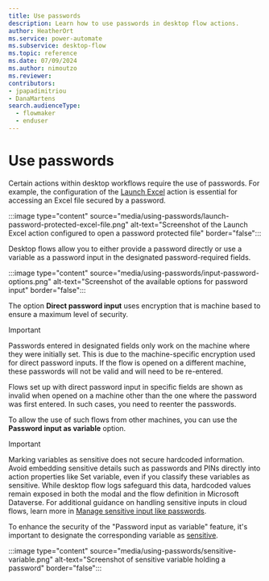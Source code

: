 ```yaml
---
title: Use passwords
description: Learn how to use passwords in desktop flow actions.
author: HeatherOrt
ms.service: power-automate
ms.subservice: desktop-flow
ms.topic: reference
ms.date: 07/09/2024
ms.author: nimoutzo
ms.reviewer: 
contributors:
- jpapadimitriou
- DanaMartens
search.audienceType: 
  - flowmaker
  - enduser
---
```


# Use passwords

Certain actions within desktop workflows require the use of passwords. For example, the configuration of the [Launch Excel](../actions-reference/excel.md#launchexcel) action is essential for accessing an Excel file secured by a password.

:::image type="content" source="media/using-passwords/launch-password-protected-excel-file.png" alt-text="Screenshot of the Launch Excel action configured to open a password protected file" border="false":::

Desktop flows allow you to either provide a password directly or use a variable as a password input in the designated password-required fields.

:::image type="content" source="media/using-passwords/input-password-options.png" alt-text="Screenshot of the available options for password input" border="false":::

The option **Direct password input** uses encryption that is machine based to ensure a maximum level of security.

> [!IMPORTANT]
> Passwords entered in designated fields only work on the machine where they were initially set. This is due to the machine-specific encryption used for direct password inputs. If the flow is opened on a different machine, these passwords will not be valid and will need to be re-entered.

Flows set up with direct password input in specific fields are shown as invalid when opened on a machine other than the one where the password was first entered. In such cases, you need to reenter the passwords.

To allow the use of such flows from other machines, you can use the **Password input as variable** option.

> [!IMPORTANT]
> Marking variables as sensitive does not secure hardcoded information. Avoid embedding sensitive details such as passwords and PINs directly into action properties like Set variable, even if you classify these variables as sensitive. While desktop flow logs safeguard this data, hardcoded values remain exposed in both the modal and the flow definition in Microsoft Dataverse. For additional guidance on handling sensitive inputs in cloud flows, learn more in [Manage sensitive input like passwords](../../how-tos-use-sensitive-input.md).

To enhance the security of the "Password input as variable" feature, it's important to designate the corresponding variable as [sensitive](../manage-variables.md#sensitive-variables).

:::image type="content" source="media/using-passwords/sensitive-variable.png" alt-text="Screenshot of sensitive variable holding a password" border="false":::
